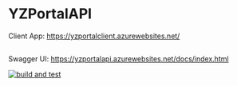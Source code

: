 # YZPortalAPI

Client App: https://yzportalclient.azurewebsites.net/
##
Swagger UI: https://yzportalapi.azurewebsites.net/docs/index.html

[![build and test](https://github.com/yizhe1997/YZPortalAPI/actions/workflows/build-and-test.yml/badge.svg)](https://github.com/yizhe1997/YZPortalAPI/actions/workflows/build-and-test.yml)
